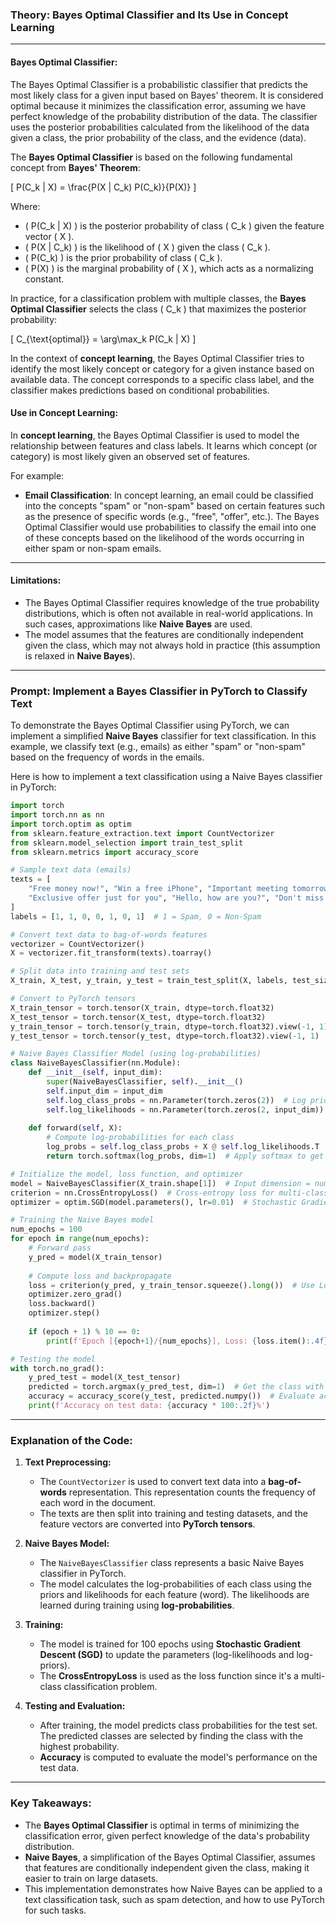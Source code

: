 ### **Theory: Bayes Optimal Classifier and Its Use in Concept Learning**

---

#### **Bayes Optimal Classifier:**

The Bayes Optimal Classifier is a probabilistic classifier that predicts the most likely class for a given input based on Bayes' theorem. It is considered optimal because it minimizes the classification error, assuming we have perfect knowledge of the probability distribution of the data. The classifier uses the posterior probabilities calculated from the likelihood of the data given a class, the prior probability of the class, and the evidence (data).

The **Bayes Optimal Classifier** is based on the following fundamental concept from **Bayes' Theorem**:

\[
P(C_k | X) = \frac{P(X | C_k) P(C_k)}{P(X)}
\]

Where:
- \( P(C_k | X) \) is the posterior probability of class \( C_k \) given the feature vector \( X \).
- \( P(X | C_k) \) is the likelihood of \( X \) given the class \( C_k \).
- \( P(C_k) \) is the prior probability of class \( C_k \).
- \( P(X) \) is the marginal probability of \( X \), which acts as a normalizing constant.

In practice, for a classification problem with multiple classes, the **Bayes Optimal Classifier** selects the class \( C_k \) that maximizes the posterior probability:

\[
C_{\text{optimal}} = \arg\max_k P(C_k | X)
\]

In the context of **concept learning**, the Bayes Optimal Classifier tries to identify the most likely concept or category for a given instance based on available data. The concept corresponds to a specific class label, and the classifier makes predictions based on conditional probabilities.

#### **Use in Concept Learning:**

In **concept learning**, the Bayes Optimal Classifier is used to model the relationship between features and class labels. It learns which concept (or category) is most likely given an observed set of features.

For example:
- **Email Classification**: In concept learning, an email could be classified into the concepts "spam" or "non-spam" based on certain features such as the presence of specific words (e.g., "free", "offer", etc.). The Bayes Optimal Classifier would use probabilities to classify the email into one of these concepts based on the likelihood of the words occurring in either spam or non-spam emails.

---

#### **Limitations:**
- The Bayes Optimal Classifier requires knowledge of the true probability distributions, which is often not available in real-world applications. In such cases, approximations like **Naive Bayes** are used.
- The model assumes that the features are conditionally independent given the class, which may not always hold in practice (this assumption is relaxed in **Naive Bayes**).

---

### **Prompt: Implement a Bayes Classifier in PyTorch to Classify Text**

To demonstrate the Bayes Optimal Classifier using PyTorch, we can implement a simplified **Naive Bayes** classifier for text classification. In this example, we classify text (e.g., emails) as either "spam" or "non-spam" based on the frequency of words in the emails.

Here is how to implement a text classification using a Naive Bayes classifier in PyTorch:

```python
import torch
import torch.nn as nn
import torch.optim as optim
from sklearn.feature_extraction.text import CountVectorizer
from sklearn.model_selection import train_test_split
from sklearn.metrics import accuracy_score

# Sample text data (emails)
texts = [
    "Free money now!", "Win a free iPhone", "Important meeting tomorrow", "Your bill is ready", 
    "Exclusive offer just for you", "Hello, how are you?", "Don't miss this limited time offer"
]
labels = [1, 1, 0, 0, 1, 0, 1]  # 1 = Spam, 0 = Non-Spam

# Convert text data to bag-of-words features
vectorizer = CountVectorizer()
X = vectorizer.fit_transform(texts).toarray()

# Split data into training and test sets
X_train, X_test, y_train, y_test = train_test_split(X, labels, test_size=0.2, random_state=42)

# Convert to PyTorch tensors
X_train_tensor = torch.tensor(X_train, dtype=torch.float32)
X_test_tensor = torch.tensor(X_test, dtype=torch.float32)
y_train_tensor = torch.tensor(y_train, dtype=torch.float32).view(-1, 1)
y_test_tensor = torch.tensor(y_test, dtype=torch.float32).view(-1, 1)

# Naive Bayes Classifier Model (using log-probabilities)
class NaiveBayesClassifier(nn.Module):
    def __init__(self, input_dim):
        super(NaiveBayesClassifier, self).__init__()
        self.input_dim = input_dim
        self.log_class_probs = nn.Parameter(torch.zeros(2))  # Log priors for each class
        self.log_likelihoods = nn.Parameter(torch.zeros(2, input_dim))  # Log likelihoods for each word in each class
    
    def forward(self, X):
        # Compute log-probabilities for each class
        log_probs = self.log_class_probs + X @ self.log_likelihoods.T  # Using the dot product to compute the log likelihood
        return torch.softmax(log_probs, dim=1)  # Apply softmax to get class probabilities

# Initialize the model, loss function, and optimizer
model = NaiveBayesClassifier(X_train.shape[1])  # Input dimension = number of features (words)
criterion = nn.CrossEntropyLoss()  # Cross-entropy loss for multi-class classification
optimizer = optim.SGD(model.parameters(), lr=0.01)  # Stochastic Gradient Descent

# Training the Naive Bayes model
num_epochs = 100
for epoch in range(num_epochs):
    # Forward pass
    y_pred = model(X_train_tensor)
    
    # Compute loss and backpropagate
    loss = criterion(y_pred, y_train_tensor.squeeze().long())  # Use LongTensor for CrossEntropyLoss
    optimizer.zero_grad()
    loss.backward()
    optimizer.step()
    
    if (epoch + 1) % 10 == 0:
        print(f'Epoch [{epoch+1}/{num_epochs}], Loss: {loss.item():.4f}')

# Testing the model
with torch.no_grad():
    y_pred_test = model(X_test_tensor)
    predicted = torch.argmax(y_pred_test, dim=1)  # Get the class with the highest probability
    accuracy = accuracy_score(y_test, predicted.numpy())  # Evaluate accuracy
    print(f'Accuracy on test data: {accuracy * 100:.2f}%')
```

---

### **Explanation of the Code:**

1. **Text Preprocessing:**
   - The `CountVectorizer` is used to convert text data into a **bag-of-words** representation. This representation counts the frequency of each word in the document.
   - The texts are then split into training and testing datasets, and the feature vectors are converted into **PyTorch tensors**.

2. **Naive Bayes Model:**
   - The `NaiveBayesClassifier` class represents a basic Naive Bayes classifier in PyTorch. 
   - The model calculates the log-probabilities of each class using the priors and likelihoods for each feature (word). The likelihoods are learned during training using **log-probabilities**.

3. **Training:**
   - The model is trained for 100 epochs using **Stochastic Gradient Descent (SGD)** to update the parameters (log-likelihoods and log-priors).
   - The **CrossEntropyLoss** is used as the loss function since it's a multi-class classification problem.

4. **Testing and Evaluation:**
   - After training, the model predicts class probabilities for the test set. The predicted classes are selected by finding the class with the highest probability.
   - **Accuracy** is computed to evaluate the model's performance on the test data.

---

### **Key Takeaways:**

- The **Bayes Optimal Classifier** is optimal in terms of minimizing the classification error, given perfect knowledge of the data's probability distribution.
- **Naive Bayes**, a simplification of the Bayes Optimal Classifier, assumes that features are conditionally independent given the class, making it easier to train on large datasets.
- This implementation demonstrates how Naive Bayes can be applied to a text classification task, such as spam detection, and how to use PyTorch for such tasks.